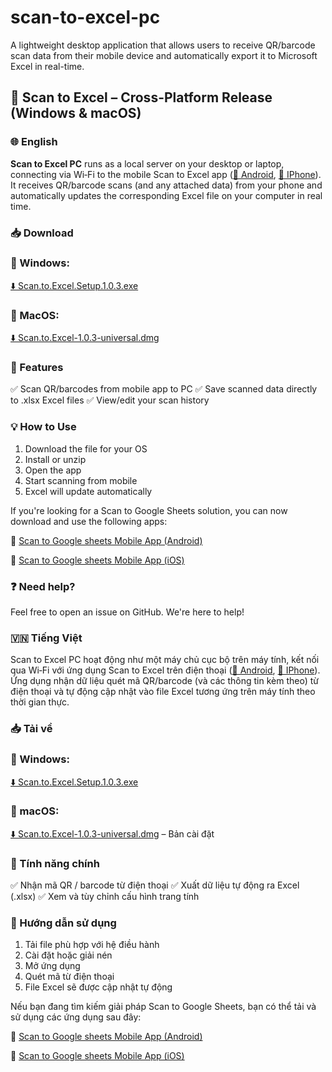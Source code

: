 # scan-to-excel-pc
A lightweight desktop application that allows users to receive QR/barcode scan data from their mobile device and automatically export it to Microsoft Excel in real-time.

## 📝 Scan to Excel – Cross-Platform Release (Windows & macOS)
### 🌐 English
**Scan to Excel PC** runs as a local server on your desktop or laptop, connecting via Wi‑Fi to the mobile Scan to Excel app (<a href="https://play.google.com/store/apps/details?id=com.mobiletopcscanner" target="_blank">📲 Android</a>, <a href="https://apps.apple.com/us/app/scan-to-spreadsheet-pc/id6745003568" target="_blank">🍎 IPhone</a>). It receives QR/barcode scans (and any attached data) from your phone and automatically updates the corresponding Excel file on your computer in real time.

###  📥 Download
###  🔹 Windows:
[⬇️ Scan.to.Excel.Setup.1.0.3.exe](https://github.com/minhkhacld/scan-to-excel-pc/releases/download/v1.0.3/Scan.to.Excel.Setup.1.0.3.exe) 

### 🔸 MacOS:
[⬇️ Scan.to.Excel-1.0.3-universal.dmg](https://github.com/minhkhacld/scan-to-excel-pc/releases/download/v1.0.3/Scan.to.Excel-1.0.3-universal.dmg) 


### 🧩 Features
✅ Scan QR/barcodes from mobile app to PC
✅ Save scanned data directly to .xlsx Excel files
✅ View/edit your scan history

### 💡 How to Use
1. Download the file for your OS
2. Install or unzip
3. Open the app
4. Start scanning from mobile
5. Excel will update automatically

If you're looking for a Scan to Google Sheets solution, you can now download and use the following apps:

📲  <a href="https://play.google.com/store/apps/details?id=com.scantogooglesheets" target="_blank">Scan to Google sheets Mobile App (Android)</a>

🍎  <a href="https://apps.apple.com/us/app/scan-to-spreadsheets/id1641310542" target="_blank">Scan to Google sheets Mobile App (iOS)</a>

### ❓ Need help?
Feel free to open an issue on GitHub. We're here to help!

###  🇻🇳 Tiếng Việt
Scan to Excel PC hoạt động như một máy chủ cục bộ trên máy tính, kết nối qua Wi‑Fi với ứng dụng Scan to Excel trên điện thoại (<a href="https://play.google.com/store/apps/details?id=com.mobiletopcscanner" target="_blank">📲 Android</a>, <a href="https://apps.apple.com/us/app/scan-to-spreadsheet-pc/id6745003568" target="_blank">🍎 IPhone</a>). Ứng dụng nhận dữ liệu quét mã QR/barcode (và các thông tin kèm theo) từ điện thoại và tự động cập nhật vào file Excel tương ứng trên máy tính theo thời gian thực.

### 📥 Tải về
### 🔹 Windows:
[⬇️ Scan.to.Excel.Setup.1.0.3.exe](https://github.com/minhkhacld/scan-to-excel-pc/releases/download/v1.0.3/Scan.to.Excel.Setup.1.0.3.exe) 

### 🔸 macOS:
[⬇️ Scan.to.Excel-1.0.3-universal.dmg](https://github.com/minhkhacld/scan-to-excel-pc/releases/download/v1.0.3/Scan.to.Excel-1.0.3-universal.dmg) – Bản cài đặt


### 🧩 Tính năng chính
✅ Nhận mã QR / barcode từ điện thoại
✅ Xuất dữ liệu tự động ra Excel (.xlsx)
✅ Xem và tùy chỉnh cấu hình trang tính

### 🚀 Hướng dẫn sử dụng
1. Tải file phù hợp với hệ điều hành
2. Cài đặt hoặc giải nén
3. Mở ứng dụng
4. Quét mã từ điện thoại
5. File Excel sẽ được cập nhật tự động

Nếu bạn đang tìm kiếm giải pháp Scan to Google Sheets, bạn có thể tải và sử dụng các ứng dụng sau đây:

📲 <a href="https://play.google.com/store/apps/details?id=com.scantogooglesheets" target="_blank">Scan to Google sheets Mobile App (Android)</a>

🍎 <a href="https://apps.apple.com/us/app/scan-to-spreadsheets/id1641310542" target="_blank">Scan to Google sheets Mobile App (iOS)</a>


